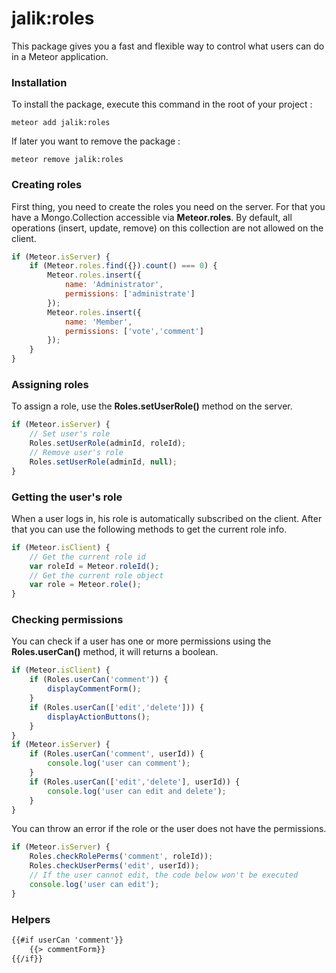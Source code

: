 # jalik:roles

This package gives you a fast and flexible way to control what users can do in a Meteor application.

### Installation

To install the package, execute this command in the root of your project :
```
meteor add jalik:roles
```

If later you want to remove the package :
```
meteor remove jalik:roles
```

### Creating roles

First thing, you need to create the roles you need on the server.
For that you have a Mongo.Collection accessible via **Meteor.roles**.
By default, all operations (insert, update, remove) on this collection are not allowed on the client.

```js
if (Meteor.isServer) {
    if (Meteor.roles.find({}).count() === 0) {
        Meteor.roles.insert({
            name: 'Administrator',
            permissions: ['administrate']
        });
        Meteor.roles.insert({
            name: 'Member',
            permissions: ['vote','comment']
        });
    }
}
```

### Assigning roles

To assign a role, use the **Roles.setUserRole()** method on the server.

```js
if (Meteor.isServer) {
    // Set user's role
    Roles.setUserRole(adminId, roleId);
    // Remove user's role
    Roles.setUserRole(adminId, null);
}
```

### Getting the user's role

When a user logs in, his role is automatically subscribed on the client.
After that you can use the following methods to get the current role info.

```js
if (Meteor.isClient) {
    // Get the current role id
    var roleId = Meteor.roleId();
    // Get the current role object
    var role = Meteor.role();
}
```

### Checking permissions

You can check if a user has one or more permissions using the **Roles.userCan()** method, it will returns a boolean.

```js
if (Meteor.isClient) {
    if (Roles.userCan('comment')) {
        displayCommentForm();
    }
    if (Roles.userCan(['edit','delete'])) {
        displayActionButtons();
    }
}
if (Meteor.isServer) {
    if (Roles.userCan('comment', userId)) {
        console.log('user can comment');
    }
    if (Roles.userCan(['edit','delete'], userId)) {
        console.log('user can edit and delete');
    }
}
```

You can throw an error if the role or the user does not have the permissions.

```js
if (Meteor.isServer) {
    Roles.checkRolePerms('comment', roleId));
    Roles.checkUserPerms('edit', userId));
    // If the user cannot edit, the code below won't be executed
    console.log('user can edit');
}
```

### Helpers

```html
{{#if userCan 'comment'}}
    {{> commentForm}}
{{/if}}
```
